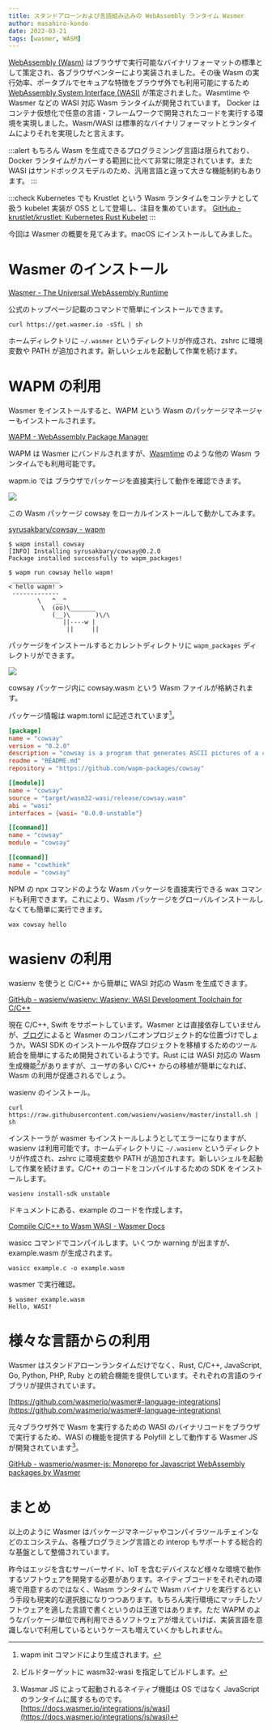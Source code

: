 ```yaml
---
title: スタンドアローンおよび言語組み込みの WebAssembly ランタイム Wasmer
author: masahiro-kondo
date: 2022-03-21
tags: [wasmer, WASM]
---
```


[WebAssembly (Wasm)](https://developer.mozilla.org/ja/docs/WebAssembly) はブラウザで実行可能なバイナリフォーマットの標準として策定され、各ブラウザベンターにより実装されました。その後 Wasm の実行効率、ポータブルでセキュアな特徴をブラウザ外でも利用可能にするため [WebAssembly System Interface (WASI)](https://wasi.dev/) が策定されました。Wasmtime や Wasmer などの WASI 対応 Wasm ランタイムが開発されています。
Docker はコンテナ仮想化で任意の言語・フレームワークで開発されたコードを実行する環境を実現しました。Wasm/WASI は標準的なバイナリフォーマットとランタイムによりそれを実現したと言えます。

:::alert
もちろん Wasm を生成できるプログラミンング言語は限られており、Docker ランタイムがカバーする範囲に比べて非常に限定されています。また WASI はサンドボックスモデルのため、汎用言語と違って大きな機能制約もあります。
:::

:::check
Kubernetes でも Krustlet という Wasm ランタイムをコンテナとして扱う kubelet 実装が OSS として登場し、注目を集めています。
[GitHub - krustlet/krustlet: Kubernetes Rust Kubelet](https://github.com/krustlet/krustlet)
:::


今回は Wasmer の概要を見てみます。macOS にインストールしてみました。


# Wasmer のインストール
[Wasmer - The Universal WebAssembly Runtime](https://wasmer.io/)

公式のトップページ記載のコマンドで簡単にインストールできます。

```shell
curl https://get.wasmer.io -sSfL | sh
```

ホームディレクトリに `~/.wasmer` というディレクトリが作成され、zshrc に環境変数や PATH が追加されます。新しいシェルを起動して作業を続けます。

# WAPM の利用

Wasmer をインストールすると、WAPM という Wasm のパッケージマネージャーもインストールされます。

[WAPM - WebAssembly Package Manager](https://wapm.io/)

WAPM は Wasmer にバンドルされますが、[Wasmtime](https://wasmtime.dev/) のような他の Wasm ランタイムでも利用可能です。

wapm.io では ブラウザでパッケージを直接実行して動作を確認できます。

![](https://i.gyazo.com/e8b0a5ff814fa6b421ad3aea04608a77.png)

この Wasm パッケージ cowsay をローカルインストールして動かしてみます。

[syrusakbary/cowsay - wapm](https://wapm.io/syrusakbary/cowsay)

```shell
$ wapm install cowsay
[INFO] Installing syrusakbary/cowsay@0.2.0
Package installed successfully to wapm_packages!

$ wapm run cowsay hello wapm!
 _____________
< hello wapm! >
 -------------
        \   ^__^
         \  (oo)\_______
            (__)\       )\/\
               ||----w |
                ||     ||

```

パッケージをインストールするとカレントディレクトリに `wapm_packages` ディレクトリができます。

![](https://i.gyazo.com/97ad312db9145f52c29ab38eff0139b1.png)

cowsay パッケージ内に cowsay.wasm という Wasm ファイルが格納されます。

パッケージ情報は wapm.toml に記述されています[^1]。

[^1]: wapm init コマンドにより生成されます。

```toml
[package]
name = "cowsay"
version = "0.2.0"
description = "cowsay is a program that generates ASCII pictures of a cow with a message"
readme = "README.md"
repository = "https://github.com/wapm-packages/cowsay"

[[module]]
name = "cowsay"
source = "target/wasm32-wasi/release/cowsay.wasm"
abi = "wasi"
interfaces = {wasi= "0.0.0-unstable"}

[[command]]
name = "cowsay"
module = "cowsay"

[[command]]
name = "cowthink"
module = "cowsay"
```

NPM の npx コマンドのような Wasm パッケージを直接実行できる wax コマンドも利用できます。これにより、Wasm パッケージをグローバルインストールしなくても簡単に実行できます。

```shell
wax cowsay hello          
```

# wasienv の利用

wasienv を使うと C/C++ から簡単に WASI 対応の Wasm を生成できます。

[GitHub - wasienv/wasienv: Wasienv: WASI Development Toolchain for C/C++](https://github.com/wasienv/wasienv)

現在 C/C++, Swift をサポートしています。Wasmer とは直接依存していませんが、[ブログ](https://medium.com/wasmer/wasienv-wasi-development-workflow-for-humans-1811d9a50345)によると Wasmer のコンパニオンプロジェクト的な位置づけでしょうか。WASI SDK のインストールや既存プロジェクトを移植するためのツール統合を簡単にするため開発されているようです。Rust には WASI 対応の Wasm 生成機能[^2]がありますが、ユーザの多い C/C++ からの移植が簡単になれば、Wasm の利用が促進されるでしょう。

[^2]: ビルドターゲットに wasm32-wasi を指定してビルドします。

wasienv のインストール。

```shell
curl https://raw.githubusercontent.com/wasienv/wasienv/master/install.sh | sh
```

インストーラが wasmer もインストールしようとしてエラーになりますが、wasienv は利用可能です。ホームディレクトリに `~/.wasienv` というディレクトリが作成され、zshrc に環境変数や PATH が追加されます。新しいシェルを起動して作業を続けます。C/C++ のコードをコンパイルするための SDK をインストールします。

```shell
wasienv install-sdk unstable
```

ドキュメントにある、example のコードを作成します。

[Compile C/C++ to Wasm WASI - Wasmer Docs](https://docs.wasmer.io/ecosystem/wasienv/compile-c-c++-to-wasm-wasi)

wasicc コマンドでコンパイルします。いくつか warning が出ますが、example.wasm が生成されます。

```shell
wasicc example.c -o example.wasm
```

wasmer で実行確認。

```shell
$ wasmer example.wasm
Hello, WASI!
```

# 様々な言語からの利用

Wasmer はスタンドアローンランタイムだけでなく、Rust, C/C++, JavaScript, Go, Python, PHP, Ruby との統合機能を提供しています。それぞれの言語のライブラリが提供されています。

[https://github.com/wasmerio/wasmer#-language-integrations](https://github.com/wasmerio/wasmer#-language-integrations)

元々ブラウザ外で Wasm を実行するための WASI のバイナリコードをブラウザで実行するため、WASI の機能を提供する Polyfill として動作する Wasmer JS が開発されています[^3]。

[GitHub - wasmerio/wasmer-js: Monorepo for Javascript WebAssembly packages by Wasmer](https://github.com/wasmerio/wasmer-js)

[^3]: Wasmar JS によって起動されるネイティブ機能は OS ではなく JavaScript のランタイムに属するものです。[https://docs.wasmer.io/integrations/js/wasi](https://docs.wasmer.io/integrations/js/wasi)

# まとめ
以上のように Wasmer はパッケージマネージャやコンパイラツールチェインなどのエコシステム、各種プログラミング言語との interop もサポートする総合的な基盤として整備されています。

昨今はエッジを含むサーバーサイド、IoT を含むデバイスなど様々な環境で動作するソフトウェアを開発する必要があります。ネイティブコードをそれぞれの環境で用意するのではなく、Wasm ランタイムで Wasm バイナリを実行するという手段も現実的な選択肢になりつつあります。もちろん実行環境にマッチしたソフトウェアを適した言語で書くというのは王道ではあります。ただ WAPM のようなパッケージ単位で再利用できるソフトウェアが増えていけば、実装言語を意識しないで利用しているというケースも増えていくかもしれません。
